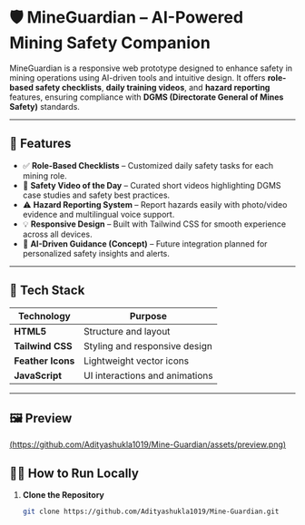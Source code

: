 # 🛡️ MineGuardian – AI-Powered Mining Safety Companion

MineGuardian is a responsive web prototype designed to enhance safety in mining operations using AI-driven tools and intuitive design. It offers **role-based safety checklists**, **daily training videos**, and **hazard reporting** features, ensuring compliance with **DGMS (Directorate General of Mines Safety)** standards.

---

## 🚀 Features

- ✅ **Role-Based Checklists** – Customized daily safety tasks for each mining role.  
- 🎥 **Safety Video of the Day** – Curated short videos highlighting DGMS case studies and safety best practices.  
- ⚠️ **Hazard Reporting System** – Report hazards easily with photo/video evidence and multilingual voice support.  
- 💡 **Responsive Design** – Built with Tailwind CSS for smooth experience across all devices.  
- 🧠 **AI-Driven Guidance (Concept)** – Future integration planned for personalized safety insights and alerts.

---

## 🧰 Tech Stack

| Technology | Purpose |
|-------------|----------|
| **HTML5** | Structure and layout |
| **Tailwind CSS** | Styling and responsive design |
| **Feather Icons** | Lightweight vector icons |
| **JavaScript** | UI interactions and animations |

---

## 🖼️ Preview
[
(https://github.com/Adityashukla1019/Mine-Guardian/assets/preview.png)](https://adityashukla1019.github.io/Mine-Guardian/#)

## 🧑‍💻 How to Run Locally

1. **Clone the Repository**
   ```bash
   git clone https://github.com/Adityashukla1019/Mine-Guardian.git
